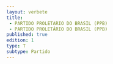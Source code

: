 ```yaml
---
layout: verbete
title:
 - PARTIDO PROLETARIO DO BRASIL (PPB)
 - PARTIDO PROLETÁRIO DO BRASIL (PPB)
published: true
edition: 1  
type: T
subtype: Partido
---
```


